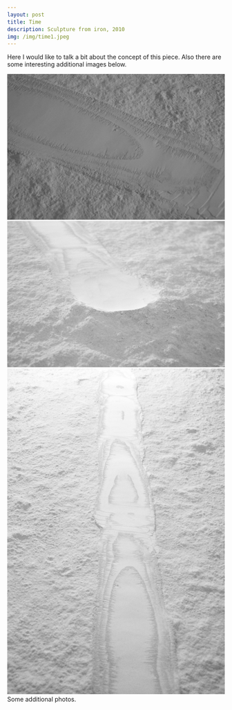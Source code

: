 ```yaml
---
layout: post
title: Time
description: Sculpture from iron, 2010
img: /img/time1.jpeg
---
```


Here I would like to talk a bit about the concept of this piece. Also there are some interesting additional images below.


<div class="img_row">
  <img class="col three" src="/img/time1.jpeg"/>
</div>
<div class="img_row">
  <img class="col three" src="/img/time2.jpeg"/>
</div>
<div class="img_row">
  <img class="col three" src="/img/time3.jpeg"/>
</div>
<div class="col three caption">
	Some additional photos.
</div>
